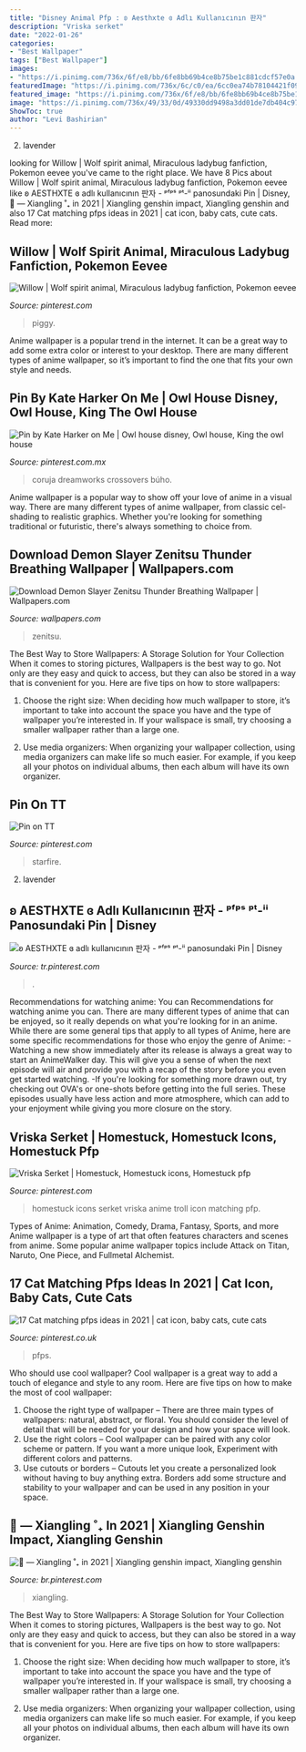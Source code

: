 ```yaml
---
title: "Disney Animal Pfp : ʚ Aesthxte ɞ Adlı Kullanıcının 판자"
description: "Vriska serket"
date: "2022-01-26"
categories:
- "Best Wallpaper"
tags: ["Best Wallpaper"]
images:
- "https://i.pinimg.com/736x/6f/e8/bb/6fe8bb69b4ce8b75be1c881cdcf57e0a.jpg"
featuredImage: "https://i.pinimg.com/736x/6c/c0/ea/6cc0ea74b78104421f091776651b4f8e.jpg"
featured_image: "https://i.pinimg.com/736x/6f/e8/bb/6fe8bb69b4ce8b75be1c881cdcf57e0a.jpg"
image: "https://i.pinimg.com/736x/49/33/0d/49330dd9498a3dd01de7db404c9746b4.jpg"
ShowToc: true
author: "Levi Bashirian"
---
```



2. lavender 

	

		
looking for Willow | Wolf spirit animal, Miraculous ladybug fanfiction, Pokemon eevee you've came to the right place. We have 8 Pics about Willow | Wolf spirit animal, Miraculous ladybug fanfiction, Pokemon eevee like ʚ AESTHXTE ɞ adlı kullanıcının 판자 - ᵖᶠᵖˢ ᵖᵗ-ⁱⁱ panosundaki Pin | Disney, 🐻 — Xiangling ˚₊ in 2021 | Xiangling genshin impact, Xiangling genshin and also 17 Cat matching pfps ideas in 2021 | cat icon, baby cats, cute cats. Read more:
		
    
## Willow | Wolf Spirit Animal, Miraculous Ladybug Fanfiction, Pokemon Eevee

<img loading=lazy src="https://i.pinimg.com/736x/6c/c0/ea/6cc0ea74b78104421f091776651b4f8e.jpg" onerror="this.onerror=null;this.src='https://tse1.mm.bing.net/th?id=OIP.G8CBYE68Xla-FvWmN9etZAHaIA&amp;pid=15.1';" alt="Willow | Wolf spirit animal, Miraculous ladybug fanfiction, Pokemon eevee">

_Source: pinterest.com_

>piggy. 

	

Anime wallpaper is a popular trend in the internet. It can be a great way to add some extra color or interest to your desktop. There are many different types of anime wallpaper, so it’s important to find the one that fits your own style and needs.

    
## Pin By Kate Harker On Me | Owl House Disney, Owl House, King The Owl House

<img loading=lazy src="https://i.pinimg.com/736x/16/29/e1/1629e12ce6be3ceeb4c5b238e39f5b6e.jpg" onerror="this.onerror=null;this.src='https://tse4.mm.bing.net/th?id=OIP.DCiBVNwOYP9VuwRGePWm0QHaHa&amp;pid=15.1';" alt="Pin by Kate Harker on Me | Owl house disney, Owl house, King the owl house">

_Source: pinterest.com.mx_

>coruja dreamworks crossovers búho. 

	

Anime wallpaper is a popular way to show off your love of anime in a visual way. There are many different types of anime wallpaper, from classic cel-shading to realistic graphics. Whether you're looking for something traditional or futuristic, there's always something to choice from.

    
## Download Demon Slayer Zenitsu Thunder Breathing Wallpaper | Wallpapers.com

<img loading=lazy src="https://wallpapers.com/images/high/demon-slayer-zenitsu-thunder-breathing-rzylu88m6maqx6pd.jpg" onerror="this.onerror=null;this.src='https://tse2.mm.bing.net/th?id=OIP.v2EgpZIs6C88Ry5EypqJxQHaEo&amp;pid=15.1';" alt="Download Demon Slayer Zenitsu Thunder Breathing Wallpaper | Wallpapers.com">

_Source: wallpapers.com_

>zenitsu. 

	

The Best Way to Store Wallpapers: A Storage Solution for Your Collection
When it comes to storing pictures, Wallpapers is the best way to go. Not only are they easy and quick to access, but they can also be stored in a way that is convenient for you. Here are five tips on how to store wallpapers:
1) Choose the right size: When deciding how much wallpaper to store, it’s important to take into account the space you have and the type of wallpaper you’re interested in. If your wallspace is small, try choosing a smaller wallpaper rather than a large one.

2) Use media organizers: When organizing your wallpaper collection, using media organizers can make life so much easier. For example, if you keep all your photos on individual albums, then each album will have its own organizer.

    
## Pin On TT

<img loading=lazy src="https://i.pinimg.com/736x/74/73/9b/74739b76f54877273ca1c926a31fb64a.jpg" onerror="this.onerror=null;this.src='https://tse4.mm.bing.net/th?id=OIP.9-qcjlF8trUYjqwaHLqmPQAAAA&amp;pid=15.1';" alt="Pin on TT">

_Source: pinterest.com_

>starfire. 

	

2. lavender 

    
## ʚ AESTHXTE ɞ Adlı Kullanıcının 판자 - ᵖᶠᵖˢ ᵖᵗ-ⁱⁱ Panosundaki Pin | Disney

<img loading=lazy src="https://i.pinimg.com/736x/6f/e8/bb/6fe8bb69b4ce8b75be1c881cdcf57e0a.jpg" onerror="this.onerror=null;this.src='https://tse4.mm.bing.net/th?id=OIP.DMRDXmYWAes1yTdWdJRLngHaHn&amp;pid=15.1';" alt="ʚ AESTHXTE ɞ adlı kullanıcının 판자 - ᵖᶠᵖˢ ᵖᵗ-ⁱⁱ panosundaki Pin | Disney">

_Source: tr.pinterest.com_

>. 

	

Recommendations for watching anime: You can
Recommendations for watching anime you can. There are many different types of anime that can be enjoyed, so it really depends on what you're looking for in an anime. While there are some general tips that apply to all types of Anime, here are some specific recommendations for those who enjoy the genre of Anime: 
-Watching a new show immediately after its release is always a great way to start an AnimeWalker day. This will give you a sense of when the next episode will air and provide you with a recap of the story before you even get started watching. 
-If you're looking for something more drawn out, try checking out OVA's or one-shots before getting into the full series. These episodes usually have less action and more atmosphere, which can add to your enjoyment while giving you more closure on the story.

    
## Vriska Serket | Homestuck, Homestuck Icons, Homestuck Pfp

<img loading=lazy src="https://i.pinimg.com/736x/49/33/0d/49330dd9498a3dd01de7db404c9746b4.jpg" onerror="this.onerror=null;this.src='https://tse1.mm.bing.net/th?id=OIP.VVVFj46QniSNnMH_tq42awHaG8&amp;pid=15.1';" alt="Vriska Serket | Homestuck, Homestuck icons, Homestuck pfp">

_Source: pinterest.com_

>homestuck icons serket vriska anime troll icon matching pfp. 

	

Types of Anime: Animation, Comedy, Drama, Fantasy, Sports, and more
Anime wallpaper is a type of art that often features characters and scenes from anime. Some popular anime wallpaper topics include Attack on Titan, Naruto, One Piece, and Fullmetal Alchemist.

    
## 17 Cat Matching Pfps Ideas In 2021 | Cat Icon, Baby Cats, Cute Cats

<img loading=lazy src="https://i.pinimg.com/474x/e2/da/a1/e2daa1ddbc3230e0b4320d98cb3a03e1.jpg" onerror="this.onerror=null;this.src='https://tse4.mm.bing.net/th?id=OIP.l7q_nyhEMnQyvX0ikL6HNQAAAA&amp;pid=15.1';" alt="17 Cat matching pfps ideas in 2021 | cat icon, baby cats, cute cats">

_Source: pinterest.co.uk_

>pfps. 

	

Who should use cool wallpaper?
Cool wallpaper is a great way to add a touch of elegance and style to any room. Here are five tips on how to make the most of cool wallpaper: 
1) Choose the right type of wallpaper – There are three main types of wallpapers: natural, abstract, or floral. You should consider the level of detail that will be needed for your design and how your space will look. 
2) Use the right colors – Cool wallpaper can be paired with any color scheme or pattern. If you want a more unique look, Experiment with different colors and patterns. 
3) Use cutouts or borders – Cutouts let you create a personalized look without having to buy anything extra. Borders add some structure and stability to your wallpaper and can be used in any position in your space.

    
## 🐻 — Xiangling ˚₊ In 2021 | Xiangling Genshin Impact, Xiangling Genshin

<img loading=lazy src="https://i.pinimg.com/736x/19/af/61/19af61e277bed19bb64715e906b3ab3d.jpg" onerror="this.onerror=null;this.src='https://tse1.mm.bing.net/th?id=OIP.MZijmfqYVtxJSosLq7W3ugHaHa&amp;pid=15.1';" alt="🐻 — Xiangling ˚₊ in 2021 | Xiangling genshin impact, Xiangling genshin">

_Source: br.pinterest.com_

>xiangling. 

	

The Best Way to Store Wallpapers: A Storage Solution for Your Collection
When it comes to storing pictures, Wallpapers is the best way to go. Not only are they easy and quick to access, but they can also be stored in a way that is convenient for you. Here are five tips on how to store wallpapers:
1) Choose the right size: When deciding how much wallpaper to store, it’s important to take into account the space you have and the type of wallpaper you’re interested in. If your wallspace is small, try choosing a smaller wallpaper rather than a large one.

2) Use media organizers: When organizing your wallpaper collection, using media organizers can make life so much easier. For example, if you keep all your photos on individual albums, then each album will have its own organizer.

